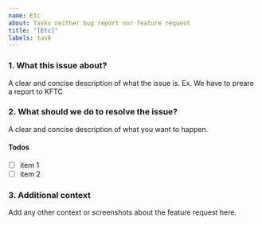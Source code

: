 ```yaml
---
name: Etc
about: Tasks neither bug report nor feature request
title: "[Etc]"
labels: task
---
```


### 1. What this issue about?

A clear and concise description of what the issue is. Ex. We have to preare a report to KFTC

### 2. What should we do to resolve the issue?

A clear and concise description of what you want to happen.

#### Todos

- [ ] item 1
- [ ] item 2

### 3. Additional context

Add any other context or screenshots about the feature request here.
